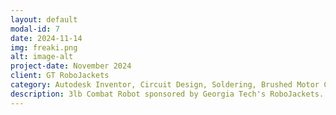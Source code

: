 ```yaml
---
layout: default
modal-id: 7
date: 2024-11-14
img: freaki.png
alt: image-alt
project-date: November 2024
client: GT RoboJackets
category: Autodesk Inventor, Circuit Design, Soldering, Brushed Motor Control and Construction
description: 3lb Combat Robot sponsored by Georgia Tech's RoboJackets. This robot has an in-built hub motor for the drum spinner and four-wheel drive for maximum maneuverability. The hub motor uses a 2836 Brushless Motor (1500kV) from HOBBYWING paired with a Luminer 51A ESC. The drivetrain is powered by the Repeat Robotics Drive Max V2 motor and gearbox combo. Robot control is achieved through the Flysky FS2A over PWM. The entire robot is powered by a 3S (11.1 V) 930mAh LiPo battery. The goal of this project is to explore brushless motor integration with custom printed and machined interfaces. Previously, my project only used brushed or stepper motors, so this was a convenient avenue to experiment on someone else's dime. There are two main uses of motors in this project. First, the drivetrain uses two 2100kv 2006 brushless motors mated to 27:1 planetary gearboxes. With the drivetrain, I designed custom wheels with a built-in S3M pulley. The pulleys on each wheel are belted together, enabling all four wheels to be driven. The second use of brushless motors is in the "weapon". First, I did a spinup test with the weapon motor and speed controller to make sure it worked before I gruesomely dissasembled it. Next, I started working on the CAD of the drum that interfaces with the magnet ring. The end goal of learning about brushless motors is to integrate a more power-dense and efficient locomotion system for my other projects.
---
```

